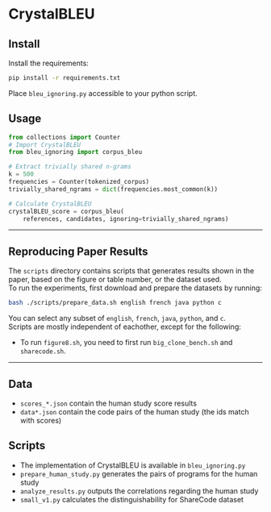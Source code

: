 # CrystalBLEU

## Install
Install the requirements:
```bash
pip install -r requirements.txt
```
Place `bleu_ignoring.py` accessible to your python script.

## Usage
```python
from collections import Counter
# Import CrystalBLEU
from bleu_ignoring import corpus_bleu

# Extract trivially shared n-grams
k = 500
frequencies = Counter(tokenized_corpus)
trivially_shared_ngrams = dict(frequencies.most_common(k))

# Calculate CrystalBLEU
crystalBLEU_score = corpus_bleu(
    references, candidates, ignoring=trivially_shared_ngrams)
```

---------------------------

## Reproducing Paper Results
The `scripts` directory contains scripts that generates results shown in the paper, based on the figure or table number, or the dataset used.  
To run the experiments, first download and prepare the datasets by running:
```bash
bash ./scripts/prepare_data.sh english french java python c
```
You can select any subset of `english`, `french`, `java`, `python`, and `c`.  
Scripts are mostly independent of eachother, except for the following:  
- To run `figure8.sh`, you need to first run `big_clone_bench.sh` and `sharecode.sh`.

---------------------------

## Data
- `scores_*.json` contain the human study score results
- `data*.json` contain the code pairs of the human study (the ids match with scores)

## Scripts
- The implementation of CrystalBLEU is available in `bleu_ignoring.py`
- `prepare_human_study.py` generates the pairs of programs for the human study
- `analyze_results.py` outputs the correlations regarding the human study
- `small_v1.py` calculates the distinguishability for ShareCode dataset